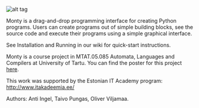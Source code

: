![alt tag](http://i.imgur.com/DZ78eNl.png)

Monty is a drag-and-drop programming interface for creating Python programs. Users can create programs out of simple building blocks, see the source code and execute their programs using a simple graphical interface.

See Installation and Running in our wiki for quick-start instructions.


Monty is a course project in MTAT.05.085 Automata, Languages and Compilers at University of Tartu. You can find the poster for this project [here](https://github.com/taivop/Monty/wiki/Poster).

This work was supported by the Estonian IT Academy program:
http://www.itakadeemia.ee/


Authors: Anti Ingel, Taivo Pungas, Oliver Viljamaa.
